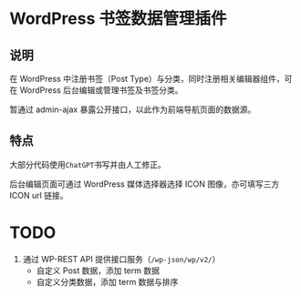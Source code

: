 # WordPress 书签数据管理插件

## 说明

在 WordPress 中注册书签（Post Type）与分类，同时注册相关编辑器组件，可在 WordPress 后台编辑或管理书签及书签分类。

暂通过 admin-ajax 暴露公开接口，以此作为前端导航页面的数据源。

## 特点

大部分代码使用`ChatGPT`书写并由人工修正。

后台编辑页面可通过 WordPress 媒体选择器选择 ICON 图像，亦可填写三方 ICON url 链接。

# TODO

1. 通过 WP-REST API 提供接口服务（`/wp-json/wp/v2/`）
    - 自定义 Post 数据，添加 term 数据
    - 自定义分类数据，添加 term 数据与排序
